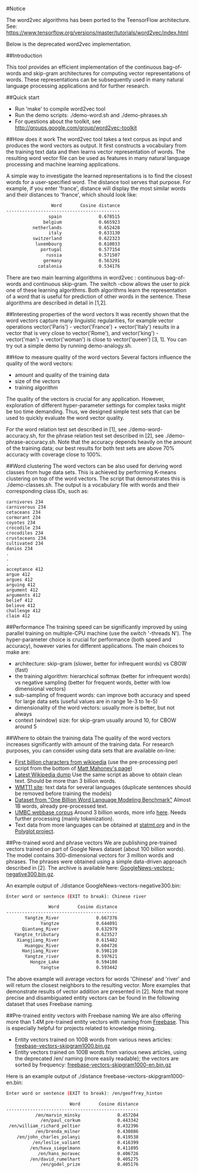 #Notice

The word2vec algorithms has been ported to the TeensorFlow architecture. See:
https://www.tensorflow.org/versions/master/tutorials/word2vec/index.html

Below is the deprecated word2vec implementation.

##Introduction

This tool provides an efficient implementation of the continuous bag-of-words and skip-gram architectures for computing vector representations of words. These representations can be subsequently used in many natural language processing applications and for further research.

##Quick start
* Run 'make' to compile word2vec tool
* Run the demo scripts: ./demo-word.sh and ./demo-phrases.sh
* For questions about the toolkit, see http://groups.google.com/group/word2vec-toolkit

##How does it work
The word2vec tool takes a text corpus as input and produces the word vectors as output. It first constructs a vocabulary from the training text data and then learns vector representation of words. The resulting word vector file can be used as features in many natural language processing and machine learning applications.

A simple way to investigate the learned representations is to find the closest words for a user-specified word. The distance tool serves that purpose. For example, if you enter 'france', distance will display the most similar words and their distances to 'france', which should look like:

```bash
                 Word       Cosine distance
-------------------------------------------
                spain              0.678515
              belgium              0.665923
          netherlands              0.652428
                italy              0.633130
          switzerland              0.622323
           luxembourg              0.610033
             portugal              0.577154
               russia              0.571507
              germany              0.563291
            catalonia              0.534176
```

There are two main learning algorithms in word2vec : continuous bag-of-words and continuous skip-gram. The switch -cbow allows the user to pick one of these learning algorithms. Both algorithms learn the representation of a word that is useful for prediction of other words in the sentence. These algorithms are described in detail in [1,2].

##Interesting properties of the word vectors
It was recently shown that the word vectors capture many linguistic regularities, for example vector operations vector('Paris') - vector('France') + vector('Italy') results in a vector that is very close to vector('Rome'), and vector('king') - vector('man') + vector('woman') is close to vector('queen') [3, 1]. You can try out a simple demo by running demo-analogy.sh.

##How to measure quality of the word vectors
Several factors influence the quality of the word vectors:
* amount and quality of the training data
* size of the vectors
* training algorithm

The quality of the vectors is crucial for any application. However, exploration of different hyper-parameter settings for complex tasks might be too time demanding. Thus, we designed simple test sets that can be used to quickly evaluate the word vector quality.

For the word relation test set described in [1], see ./demo-word-accuracy.sh, for the phrase relation test set described in [2], see ./demo-phrase-accuracy.sh. Note that the accuracy depends heavily on the amount of the training data; our best results for both test sets are above 70% accuracy with coverage close to 100%.

##Word clustering
The word vectors can be also used for deriving word classes from huge data sets. This is achieved by performing K-means clustering on top of the word vectors. The script that demonstrates this is ./demo-classes.sh. The output is a vocabulary file with words and their corresponding class IDs, such as:

```shell
carnivores 234
carnivorous 234
cetaceans 234
cormorant 234
coyotes 234
crocodile 234
crocodiles 234
crustaceans 234
cultivated 234
danios 234
.
.
.
acceptance 412
argue 412
argues 412
arguing 412
argument 412
arguments 412
belief 412
believe 412
challenge 412
claim 412
```

##Performance
The training speed can be significantly improved by using parallel training on multiple-CPU machine (use the switch '-threads N'). The hyper-parameter choice is crucial for performance (both speed and accuracy), however varies for different applications. The main choices to make are:
* architecture: skip-gram (slower, better for infrequent words) vs CBOW (fast)
* the training algorithm: hierarchical softmax (better for infrequent words) vs negative sampling (better for frequent words, better with low dimensional vectors)
* sub-sampling of frequent words: can improve both accuracy and speed for large data sets (useful values are in range 1e-3 to 1e-5)
* dimensionality of the word vectors: usually more is better, but not always
* context (window) size: for skip-gram usually around 10, for CBOW around 5

##Where to obtain the training data
The quality of the word vectors increases significantly with amount of the training data. For research purposes, you can consider using data sets that are available on-line:
* [First billion characters from wikipedia](http://mattmahoney.net/dc/enwik9.zip) (use the pre-processing perl script from the bottom of [Matt Mahoney's page](http://mattmahoney.net/dc/textdata.html))
* [Latest Wikipedia dump](http://dumps.wikimedia.org/enwiki/latest/enwiki-latest-pages-articles.xml.bz2) Use the same script as above to obtain clean text. Should be more than 3 billion words.
* [WMT11 site](http://www.statmt.org/wmt11/translation-task.html#download): text data for several languages (duplicate sentences should be removed before training the models)
* [Dataset from "One Billion Word Language Modeling Benchmark"](http://www.statmt.org/lm-benchmark/1-billion-word-language-modeling-benchmark-r13output.tar.gz) Almost 1B words, already pre-processed text.
* [UMBC webbase corpus](http://ebiquity.umbc.edu/redirect/to/resource/id/351/UMBC-webbase-corpus) Around 3 billion words, more info [here](http://ebiquity.umbc.edu/blogger/2013/05/01/umbc-webbase-corpus-of-3b-english-words/). Needs further processing (mainly tokenization).
* Text data from more languages can be obtained at [statmt.org](http://statmt.org/) and in the [Polyglot project](https://sites.google.com/site/rmyeid/projects/polyglot#TOC-Download-Wikipedia-Text-Dumps).

##Pre-trained word and phrase vectors
We are publishing pre-trained vectors trained on part of Google News dataset (about 100 billion words). The model contains 300-dimensional vectors for 3 million words and phrases. The phrases were obtained using a simple data-driven approach described in [2]. The archive is available here: [GoogleNews-vectors-negative300.bin.gz](https://drive.google.com/file/d/0B7XkCwpI5KDYNlNUTTlSS21pQmM/edit?usp=sharing).

An example output of ./distance GoogleNews-vectors-negative300.bin:

```bash
Enter word or sentence (EXIT to break): Chinese river

                Word       Cosine distance
------------------------------------------
       Yangtze_River              0.667376
             Yangtze              0.644091
      Qiantang_River              0.632979
   Yangtze_tributary              0.623527
    Xiangjiang_River              0.615482
       Huangpu_River              0.604726
      Hanjiang_River              0.598110
       Yangtze_river              0.597621
         Hongze_Lake              0.594108
             Yangtse              0.593442
```

The above example will average vectors for words 'Chinese' and 'river' and will return the closest neighbors to the resulting vector. More examples that demonstrate results of vector addition are presented in [2]. Note that more precise and disambiguated entity vectors can be found in the following dataset that uses Freebase naming.

##Pre-trained entity vectors with Freebase naming
We are also offering more than 1.4M pre-trained entity vectors with naming from [Freebase](http://www.freebase.com/). This is especially helpful for projects related to knowledge mining.

* Entity vectors trained on 100B words from various news articles: [freebase-vectors-skipgram1000.bin.gz](https://docs.google.com/file/d/0B7XkCwpI5KDYaDBDQm1tZGNDRHc/edit?usp=sharing)
* Entity vectors trained on 100B words from various news articles, using the deprecated /en/ naming (more easily readable); the vectors are sorted by frequency: [freebase-vectors-skipgram1000-en.bin.gz](https://docs.google.com/file/d/0B7XkCwpI5KDYeFdmcVltWkhtbmM/edit?usp=sharing)

Here is an example output of ./distance freebase-vectors-skipgram1000-en.bin:

```bash
Enter word or sentence (EXIT to break): /en/geoffrey_hinton

                        Word       Cosine distance
--------------------------------------------------
           /en/marvin_minsky              0.457204
             /en/paul_corkum              0.443342
 /en/william_richard_peltier              0.432396
           /en/brenda_milner              0.430886
    /en/john_charles_polanyi              0.419538
          /en/leslie_valiant              0.416399
         /en/hava_siegelmann              0.411895
            /en/hans_moravec              0.406726
         /en/david_rumelhart              0.405275
             /en/godel_prize              0.405176
```
